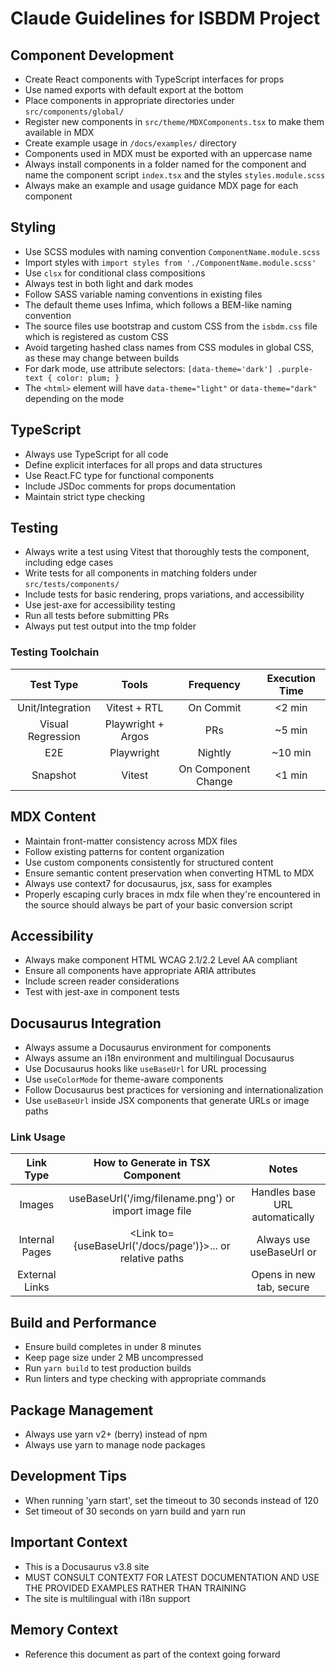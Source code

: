 # Claude Guidelines for ISBDM Project

## Component Development
- Create React components with TypeScript interfaces for props
- Use named exports with default export at the bottom
- Place components in appropriate directories under `src/components/global/`
- Register new components in `src/theme/MDXComponents.tsx` to make them available in MDX 
- Create example usage in `/docs/examples/` directory
- Components used in MDX must be exported with an uppercase name
- Always install components in a folder named for the component and name the component script `index.tsx` and the styles `styles.module.scss`
- Always make an example and usage guidance MDX page for each component

## Styling
- Use SCSS modules with naming convention `ComponentName.module.scss`
- Import styles with `import styles from './ComponentName.module.scss'`
- Use `clsx` for conditional class compositions
- Always test in both light and dark modes
- Follow SASS variable naming conventions in existing files
- The default theme uses Infima, which follows a BEM-like naming convention
- The source files use bootstrap and custom CSS from the `isbdm.css` file which is registered as custom CSS
- Avoid targeting hashed class names from CSS modules in global CSS, as these may change between builds
- For dark mode, use attribute selectors: `[data-theme='dark'] .purple-text { color: plum; }`
- The `<html>` element will have `data-theme="light"` or `data-theme="dark"` depending on the mode

## TypeScript
- Always use TypeScript for all code
- Define explicit interfaces for all props and data structures
- Use React.FC<PropsInterface> type for functional components
- Include JSDoc comments for props documentation
- Maintain strict type checking

## Testing
- Always write a test using Vitest that thoroughly tests the component, including edge cases
- Write tests for all components in matching folders under `src/tests/components/`
- Include tests for basic rendering, props variations, and accessibility
- Use jest-axe for accessibility testing
- Run all tests before submitting PRs
- Always put test output into the tmp folder

### Testing Toolchain
| Test Type | Tools | Frequency | Execution Time |
|:-:|:-:|:-:|:-:|
| Unit/Integration | Vitest + RTL | On Commit | <2 min |
| Visual Regression | Playwright + Argos | PRs | ~5 min |
| E2E | Playwright | Nightly | ~10 min |
| Snapshot | Vitest | On Component Change | <1 min |

## MDX Content
- Maintain front-matter consistency across MDX files
- Follow existing patterns for content organization
- Use custom components consistently for structured content
- Ensure semantic content preservation when converting HTML to MDX
- Always use context7 for docusaurus, jsx, sass for examples
- Properly escaping curly braces in mdx file when they're encountered in the source should always be part of your basic conversion script

## Accessibility
- Always make component HTML WCAG 2.1/2.2 Level AA compliant
- Ensure all components have appropriate ARIA attributes
- Include screen reader considerations
- Test with jest-axe in component tests

## Docusaurus Integration
- Always assume a Docusaurus environment for components
- Always assume an i18n environment and multilingual Docusaurus
- Use Docusaurus hooks like `useBaseUrl` for URL processing
- Use `useColorMode` for theme-aware components
- Follow Docusaurus best practices for versioning and internationalization
- Use `useBaseUrl` inside JSX components that generate URLs or image paths

### Link Usage
| Link Type | How to Generate in TSX Component | Notes |
|:-:|:-:|:-:|
| Images | useBaseUrl('/img/filename.png') or import image file | Handles base URL automatically |
| Internal Pages | <Link to={useBaseUrl('/docs/page')}>...</Link> or relative paths | Always use useBaseUrl or <Link /> |
| External Links | <Link to="https://..." target="_blank" rel="noopener noreferrer"> | Opens in new tab, secure |

## Build and Performance
- Ensure build completes in under 8 minutes
- Keep page size under 2 MB uncompressed
- Run `yarn build` to test production builds
- Run linters and type checking with appropriate commands

## Package Management
- Always use yarn v2+ (berry) instead of npm
- Always use yarn to manage node packages

## Development Tips
- When running 'yarn start', set the timeout to 30 seconds instead of 120
- Set timeout of 30 seconds on yarn build and yarn run

## Important Context
- This is a Docusaurus v3.8 site
- MUST CONSULT CONTEXT7 FOR LATEST DOCUMENTATION AND USE THE PROVIDED EXAMPLES RATHER THAN TRAINING
- The site is multilingual with i18n support

## Memory Context
- Reference this document as part of the context going forward